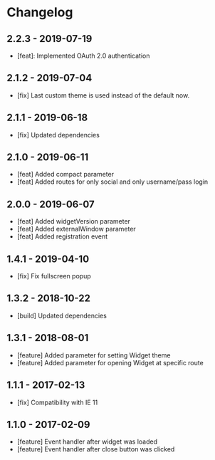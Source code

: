 # Changelog

## 2.2.3 - 2019-07-19

- [feat]: Implemented OAuth 2.0 authentication 
  
## 2.1.2 - 2019-07-04

- [fix] Last custom theme is used instead of the default now.

## 2.1.1 - 2019-06-18

- [fix] Updated dependencies

## 2.1.0 - 2019-06-11

- [feat] Added compact parameter
- [feat] Added routes for only social and only username/pass login

## 2.0.0 - 2019-06-07

- [feat] Added widgetVersion parameter
- [feat] Added externalWindow parameter
- [feat] Added registration event

## 1.4.1 - 2019-04-10

- [fix] Fix fullscreen popup

## 1.3.2 - 2018-10-22

- [build] Updated dependencies

## 1.3.1 - 2018-08-01

- [feature] Added parameter for setting Widget theme
- [feature] Added parameter for opening Widget at specific route

## 1.1.1 - 2017-02-13

- [fix] Compatibility with IE 11

## 1.1.0 - 2017-02-09

- [feature] Event handler after widget was loaded
- [feature] Event handler after close button was clicked
